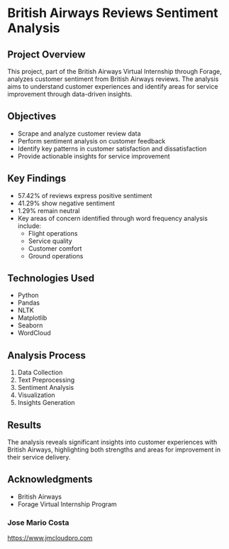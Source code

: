 # British Airways Reviews Sentiment Analysis

## Project Overview
This project, part of the British Airways Virtual Internship through Forage, analyzes customer sentiment from British Airways reviews. The analysis aims to understand customer experiences and identify areas for service improvement through data-driven insights.

## Objectives
- Scrape and analyze customer review data
- Perform sentiment analysis on customer feedback
- Identify key patterns in customer satisfaction and dissatisfaction
- Provide actionable insights for service improvement

## Key Findings
- 57.42% of reviews express positive sentiment
- 41.29% show negative sentiment
- 1.29% remain neutral
- Key areas of concern identified through word frequency analysis include:
  - Flight operations
  - Service quality
  - Customer comfort
  - Ground operations

## Technologies Used
- Python
- Pandas
- NLTK
- Matplotlib
- Seaborn
- WordCloud

## Analysis Process
1. Data Collection
2. Text Preprocessing
3. Sentiment Analysis
4. Visualization
5. Insights Generation

## Results
The analysis reveals significant insights into customer experiences with British Airways, highlighting both strengths and areas for improvement in their service delivery.


## Acknowledgments
- British Airways
- Forage Virtual Internship Program 

### Jose Mario Costa
https://www.jmcloudpro.com

